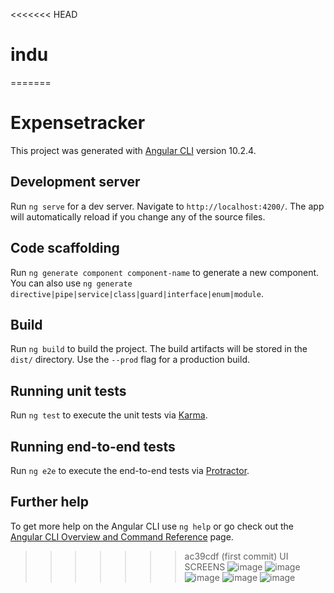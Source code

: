 <<<<<<< HEAD
# indu
=======
# Expensetracker

This project was generated with [Angular CLI](https://github.com/angular/angular-cli) version 10.2.4.

## Development server

Run `ng serve` for a dev server. Navigate to `http://localhost:4200/`. The app will automatically reload if you change any of the source files.

## Code scaffolding

Run `ng generate component component-name` to generate a new component. You can also use `ng generate directive|pipe|service|class|guard|interface|enum|module`.

## Build

Run `ng build` to build the project. The build artifacts will be stored in the `dist/` directory. Use the `--prod` flag for a production build.

## Running unit tests

Run `ng test` to execute the unit tests via [Karma](https://karma-runner.github.io).

## Running end-to-end tests

Run `ng e2e` to execute the end-to-end tests via [Protractor](http://www.protractortest.org/).

## Further help

To get more help on the Angular CLI use `ng help` or go check out the [Angular CLI Overview and Command Reference](https://angular.io/cli) page.
>>>>>>> ac39cdf (first commit)
UI SCREENS
![image](https://github.com/user-attachments/assets/bef860b7-65de-448b-b8aa-0ae3d2a14f45)
![image](https://github.com/user-attachments/assets/b0c7f17b-cfe2-4dca-9fe6-b12c3bf02dd4)
![image](https://github.com/user-attachments/assets/b620ce7d-4acb-48e6-886b-2ce7d5f9e38c)
![image](https://github.com/user-attachments/assets/af3760bb-0060-484b-8afc-eaba1f5e2e2b)
![image](https://github.com/user-attachments/assets/71fe40e9-3f7c-4f49-b25c-74439de6c5e3)



